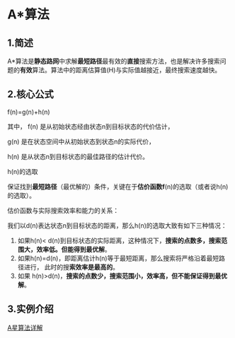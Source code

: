 # A*算法

## 1.简述

A*算法是**静态路网**中求解**最短路径**最有效的**直接**搜索方法，也是解决许多搜索问题的**有效**算法。算法中的距离估算值(H)与实际值越接近，最终搜索速度越快。

## 2.核心公式

f(n)=g(n)+h(n)

其中， f(n) 是从初始状态经由状态n到目标状态的代价估计，

g(n) 是在状态空间中从初始状态到状态n的实际代价，

h(n) 是从状态n到目标状态的最佳路径的估计代价。

h(n)的选取

保证找到**最短路径**（最优解的）条件，关键在于**估价函数f**(n)的选取（或者说h(n)的选取）。

估价函数与实际搜索效率和能力的关系：

我们以d(n)表达状态n到目标状态的距离，那么h(n)的选取大致有如下三种情况：

1. 如果h(n)< d(n)到目标状态的实际距离，这种情况下，**搜索的点数多，搜索范围大，效率低。但能得到最优解**。
2. 如果h(n)=d(n)，即距离估计h(n)等于最短距离，那么搜索将严格沿着最短路径进行， 此时的搜**索效率是最高的**。
3. 如果 h(n)>d(n)，**搜索的点数少，搜索范围小，效率高，但不能保证得到最优解**。

## 3.实例介绍

[A星算法详解](https://blog.csdn.net/hitwhylz/article/details/23089415)


